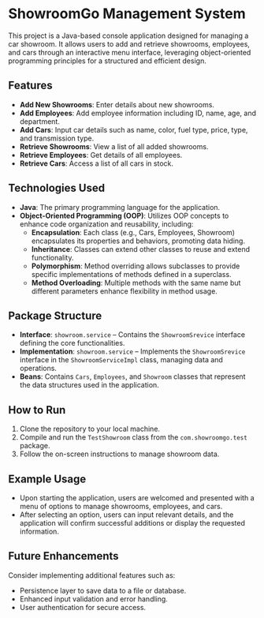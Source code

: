 # ShowroomGo Management System

This project is a Java-based console application designed for managing a car showroom. It allows users to add and retrieve showrooms, employees, and cars through an interactive menu interface, leveraging object-oriented programming principles for a structured and efficient design.

## Features
- **Add New Showrooms**: Enter details about new showrooms.
- **Add Employees**: Add employee information including ID, name, age, and department.
- **Add Cars**: Input car details such as name, color, fuel type, price, type, and transmission type.
- **Retrieve Showrooms**: View a list of all added showrooms.
- **Retrieve Employees**: Get details of all employees.
- **Retrieve Cars**: Access a list of all cars in stock.

## Technologies Used
- **Java**: The primary programming language for the application.
- **Object-Oriented Programming (OOP)**: Utilizes OOP concepts to enhance code organization and reusability, including:
  - **Encapsulation**: Each class (e.g., Cars, Employees, Showroom) encapsulates its properties and behaviors, promoting data hiding.
  - **Inheritance**: Classes can extend other classes to reuse and extend functionality.
  - **Polymorphism**: Method overriding allows subclasses to provide specific implementations of methods defined in a superclass.
  - **Method Overloading**: Multiple methods with the same name but different parameters enhance flexibility in method usage.

## Package Structure
- **Interface**: `showroom.service` – Contains the `ShowroomSrevice` interface defining the core functionalities.
- **Implementation**: `showroom.service` – Implements the `ShowroomSrevice` interface in the `ShowroomServiceImpl` class, managing data and operations.
- **Beans**: Contains `Cars`, `Employees`, and `Showroom` classes that represent the data structures used in the application.

## How to Run
1. Clone the repository to your local machine.
2. Compile and run the `TestShowroom` class from the `com.showroomgo.test` package.
3. Follow the on-screen instructions to manage showroom data.

## Example Usage
- Upon starting the application, users are welcomed and presented with a menu of options to manage showrooms, employees, and cars.
- After selecting an option, users can input relevant details, and the application will confirm successful additions or display the requested information.

## Future Enhancements
Consider implementing additional features such as:
- Persistence layer to save data to a file or database.
- Enhanced input validation and error handling.
- User authentication for secure access.
